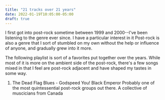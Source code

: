 ```yaml
---
title: "21 tracks over 21 years"
date: 2022-01-19T10:05:00-05:00
draft: true
---
```


I first got into post-rock sometime between 1999 and 2000--I've been listening to the genre ever since. I have a particular interest in it Post-rock is also a genre that I sort of stumbled on my own without the help or influence of anyone, and gradually grew into it more. 

The following playlist is sort of a favorites put together over the years. While most of it is more on the ambient side of the post-rock, there's a few songs mixed in that I feel are post-rock adjacent and have shaped my tastes in some way. 


1. The Dead Flag Blues - Godspeed You! Black Emperor
    Probably one of the most quintessential post-rock groups out there. A collective of muscicians from Canada

